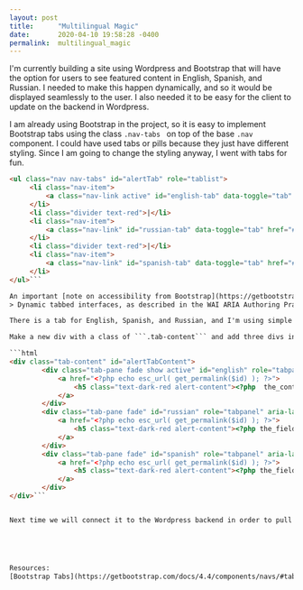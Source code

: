 ```yaml
---
layout: post
title:      "Multilingual Magic"
date:       2020-04-10 19:58:28 -0400
permalink:  multilingual_magic
---
```



I'm currently building a site using Wordpress and Bootstrap that will have the option for users to see featured content in English, Spanish, and Russian. I needed to make this happen dynamically, and so it would be displayed seamlessly to the user. I also needed it to be easy for the client to update on the backend in Wordpress. 

I am already using Bootstrap in the project, so it is easy to implement Bootstrap tabs using the class ```.nav-tabs ``` on top of the base ```.nav``` component. I could have used tabs or pills because they just have different styling. Since I am going to change the styling anyway, I went with tabs for fun. 

```html 
<ul class="nav nav-tabs" id="alertTab" role="tablist">
     <li class="nav-item">
         <a class="nav-link active" id="english-tab" data-toggle="tab" href="#english" role="tab" aria-controls="english" aria-selected="true">EN</a>
     </li>
     <li class="divider text-red">|</li>
     <li class="nav-item">
         <a class="nav-link" id="russian-tab" data-toggle="tab" href="#russian" role="tab" aria-controls="russian" aria-selected="false">RU</a>
     </li>
     <li class="divider text-red">|</li>
     <li class="nav-item">
         <a class="nav-link" id="spanish-tab" data-toggle="tab" href="#spanish" role="tab" aria-controls="spanish" aria-selected="false">SP</a>
     </li>
</ul>```

An important [note on accessibility from Bootstrap](https://getbootstrap.com/docs/4.4/components/navs/#javascript-behavior):
> Dynamic tabbed interfaces, as described in the WAI ARIA Authoring Practices, require role="tablist", role="tab", role="tabpanel", and additional aria- attributes in order to convey their structure, functionality and current state to users of assistive technologies (such as screen readers).

There is a tab for English, Spanish, and Russian, and I'm using simple vertical line dividers to separate the three tabs. To make the tabs toggleable, we need to add the attribute ```data-toggle="tab"``` to each tab link.  Now we need to add in the JavaScript behavior to make the tabs dynamic.  

Make a new div with a class of ```.tab-content``` and add three divs inside, each with a ```.tab-pane``` class and a unique ID for every tab that will correspond to the href element in each of the tabs above.

```html
<div class="tab-content" id="alertTabContent">
        <div class="tab-pane fade show active" id="english" role="tabpanel" aria-labelledby="english-tab">
            <a href="<?php echo esc_url( get_permalink($id) ); ?>">
                <h5 class="text-dark-red alert-content"><?php  the_content(); ?></h5>
            </a>
        </div>
        <div class="tab-pane fade" id="russian" role="tabpanel" aria-labelledby="russian-tab">
            <a href="<?php echo esc_url( get_permalink($id) ); ?>">
                <h5 class="text-dark-red alert-content"><?php the_field('russian'); ?></h5>
            </a>
        </div>
        <div class="tab-pane fade" id="spanish" role="tabpanel" aria-labelledby="spanish-tab">
            <a href="<?php echo esc_url( get_permalink($id) ); ?>">
                <h5 class="text-dark-red alert-content"><?php the_field('spanish'); ?></h5>
            </a>
        </div>
</div>```


Next time we will connect it to the Wordpress backend in order to pull in content dynamically. Stay tuned!





Resources:
[Bootstrap Tabs](https://getbootstrap.com/docs/4.4/components/navs/#tabs)
